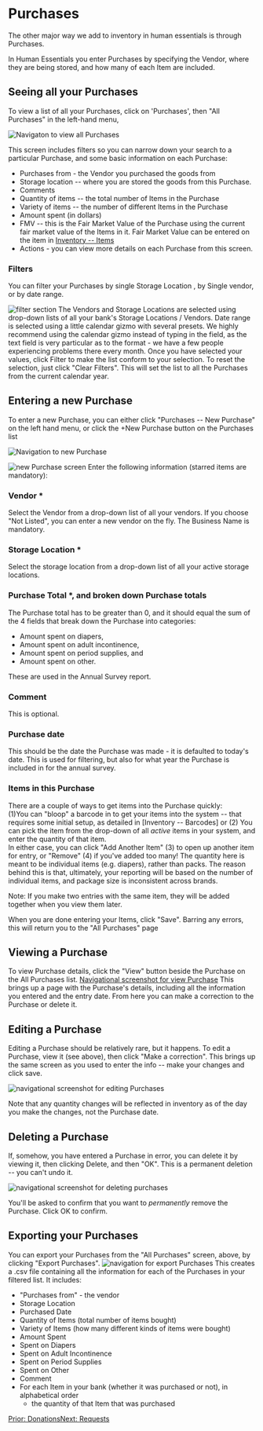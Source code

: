 # Purchases
The other major way we add to inventory in human essentials is through Purchases.

In Human Essentials you enter Purchases by specifying the Vendor, where they are being stored, and how many of each Item are included.

## Seeing all your Purchases

To view a list of all your Purchases, click on 'Purchases', then "All Purchases" in the left-hand menu,

![Navigaton to view all Purchases](images/essentials/purchases/essentials_purchases_1.png)

This screen includes filters so you can narrow down your search to a particular Purchase, and some basic information on each Purchase:
- Purchases from - the Vendor you purchased the goods from
- Storage location -- where you are stored the goods from this Purchase.
- Comments
- Quantity of items -- the total number of Items in the Purchase
- Variety of items -- the number of different Items in the Purchase
- Amount spent (in dollars)
- FMV -- this is the Fair Market Value of the Purchase using the current fair market value of the Items in it.  Fair Market Value can be entered on the item in [Inventory -- Items](inventory_items.md)
- Actions - you can view more details on each Purchase from this screen.

### Filters
You can filter your Purchases by single Storage Location , by Single vendor, or by date range.

![filter section](images/essentials/purchases/essentials_purchases_2.png)
The Vendors and Storage Locations are selected using drop-down lists of all your bank's Storage Locations / Vendors.
Date range is selected using a little calendar gizmo with several presets.   We highly recommend using the calendar gizmo instead of typing in the field, as the text field is very particular as to the format - we have a few people experiencing problems there every month.
Once you have selected your values,  click Filter to make the list conform to your selection.  To reset the selection, just click "Clear Filters".  This will set the list to all the Purchases from the current calendar year.

## Entering a new Purchase
To enter a new Purchase,  you can either click "Purchases -- New Purchase" on the left hand menu, or click the +New Purchase button on the Purchases list

![Navigation to new Purchase](images/essentials/purchases/essentials_purchases_3.png)

![new Purchase screen](images/essentials/purchases/essential_purchases_4.png)
Enter the following information (starred items are mandatory):
### Vendor *
Select the Vendor from a drop-down list of all your vendors. If you choose "Not Listed", you can enter a new vendor on the fly.  The Business Name is mandatory.
### Storage Location *
Select the storage location from a drop-down list of all your active storage locations.
### Purchase Total *, and broken down Purchase totals
The Purchase total has to be greater than 0,  and it should equal the sum of the 4 fields that break down the Purchase into categories:
- Amount spent on diapers,
- Amount spent on adult incontinence,
- Amount spent on period supplies, and   
- Amount spent on other.

These are used in the Annual Survey report.
### Comment
This is optional.  
### Purchase date
This should be the date the Purchase was made - it is defaulted to today's date.  This is used for filtering,  but also for what year the Purchase is included in for the annual survey.
### Items in this Purchase
There are a couple of ways to get items into the Purchase quickly:  
(1)You can "bloop" a barcode in to get your items into the system -- that requires some initial setup, as detailed in [Inventory -- Barcodes] or (2)  You can pick the item from the drop-down of all *active* items in your system, and enter the quantity of that item.  
In either case,  you can click "Add Another Item" (3)  to open up another item for entry, or "Remove" (4) if you've added too many!
The quantity here is meant to be individual items (e.g. diapers), rather than packs.   The reason behind this is that, ultimately, your reporting will be based on the number of individual items,  and package size is inconsistent across brands.

Note:  If you make two entries with the same item, they will be added together when you view them later.

When you are done entering your Items,  click "Save".  Barring any errors, this will return you to the "All Purchases" page

## Viewing a Purchase
To view Purchase details, click the "View" button beside the Purchase on the All Purchases list.
[ Navigational screenshot for view Purchase](images/essentials/purchases/essential_purchases_4.png)
This brings up a page with the Purchase's details, including all the information you entered and the entry date.   From here you can make a correction to the Purchase or delete it.


## Editing a Purchase
Editing a Purchase should be relatively rare, but it happens.  To edit a Purchase,  view it (see above), then click "Make a correction".  This brings up the same screen as you used to enter the info -- make your changes and click save.

![navigational screenshot for editing Purchases](images/essentials/purchases/essentials_purchases_edit_navigation.png)

Note that any quantity changes will be reflected in inventory as of the day you make the changes,  not the Purchase date.

## Deleting a Purchase
If, somehow, you have entered a Purchase in error, you can delete it by viewing it, then clicking Delete, and then "OK".  This is a permanent deletion -- you can't undo it.


![navigational screenshot for deleting purchases](images/essentials/purchases/essentials_purchases_delete_navigation.png)

You'll be asked to confirm that you want to *permanently* remove the Purchase.   Click OK to confirm.

## Exporting your Purchases
You can export your Purchases from the "All Purchases" screen, above, by clicking "Export Purchases".
![navigation for export Purchases](images/essentials/purchases/essentials_purchases_export_navigation.png)
This creates a .csv file containing all the information for each of the Purchases in your filtered list.
It includes:
- "Purchases from" - the vendor
- Storage Location
- Purchased Date
- Quantity of Items (total number of items bought)
- Variety of Items (how many different kinds of items were bought)
- Amount Spent
- Spent on Diapers
- Spent on Adult Incontinence
- Spent on Period Supplies
- Spent on Other
- Comment
- For each Item in your bank (whether it was purchased or not), in alphabetical order
  - the quantity of that Item that was purchased

    
[Prior: Donations](essentials_donations.md)[Next: Requests](essentials_requests.md)